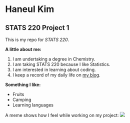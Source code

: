 # Haneul Kim
## STATS 220 Project 1

This is my repo for *STATS 220*. 


**A little about me:**

1. I am undertaking a degree in Chemistry.
2. I am taking STATS 220 because I like Statistics.
3. I am interested in learning about coding.
4. I keep a record of my daily life on [my blog](https://blog.naver.com/hanulieo).



**Something I like:**
* Fruits
* Camping
* Learning languages

A meme shows how I feel while working on my project:
![](https://media1.tenor.com/m/tt5TfsVLHOMAAAAd/homework-kid.gif)
